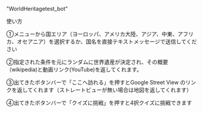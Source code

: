 "WorldHeritagetest_bot"

使い方

①メニューから国エリア（ヨーロッパ、アメリカ大陸、アジア、中東、アフリカ、オセアニア）を選択するか、国名を直接テキストメッセージで送信してください

②指定された条件を元にランダムに世界遺産が決定され、その概要（wikipedia)と動画リンク(YouTube)を返してくれます。

③出てきたボタンバーで「ここへ訪れる」を押すとGoogle Street View のリンクを返してくれます（ストレートビューが無い場合は地図を返してくれます）

④出てきたボタンバーで「クイズに挑戦」を押すと4択クイズに挑戦できます
